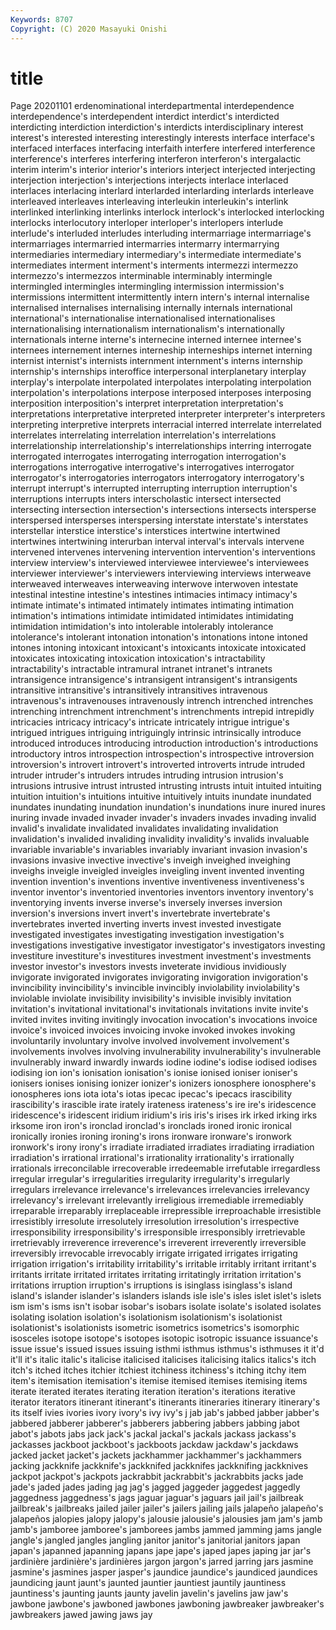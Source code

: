 ```yaml
---
Keywords: 8707
Copyright: (C) 2020 Masayuki Onishi
---
```


# title
Page 20201101
erdenominational interdepartmental interdependence interdependence's interdependent interdict interdict's interdicted interdicting interdiction
interdiction's interdicts interdisciplinary interest interest's interested interesting interestingly interests interface
interface's interfaced interfaces interfacing interfaith interfere interfered interference interference's interferes
interfering interferon interferon's intergalactic interim interim's interior interior's interiors interject
interjected interjecting interjection interjection's interjections interjects interlace interlaced interlaces interlacing
interlard interlarded interlarding interlards interleave interleaved interleaves interleaving interleukin interleukin's
interlink interlinked interlinking interlinks interlock interlock's interlocked interlocking interlocks interlocutory
interloper interloper's interlopers interlude interlude's interluded interludes interluding intermarriage intermarriage's
intermarriages intermarried intermarries intermarry intermarrying intermediaries intermediary intermediary's intermediate intermediate's
intermediates interment interment's interments intermezzi intermezzo intermezzo's intermezzos interminable interminably
intermingle intermingled intermingles intermingling intermission intermission's intermissions intermittent intermittently intern
intern's internal internalise internalised internalises internalising internally internals international international's
internationalise internationalised internationalises internationalising internationalism internationalism's internationally internationals interne interne's
internecine interned internee internee's internees internement internes interneship interneships internet
interning internist internist's internists internment internment's interns internship internship's internships
interoffice interpersonal interplanetary interplay interplay's interpolate interpolated interpolates interpolating interpolation
interpolation's interpolations interpose interposed interposes interposing interposition interposition's interpret interpretation
interpretation's interpretations interpretative interpreted interpreter interpreter's interpreters interpreting interpretive interprets
interracial interred interrelate interrelated interrelates interrelating interrelation interrelation's interrelations interrelationship
interrelationship's interrelationships interring interrogate interrogated interrogates interrogating interrogation interrogation's interrogations
interrogative interrogative's interrogatives interrogator interrogator's interrogatories interrogators interrogatory interrogatory's interrupt
interrupt's interrupted interrupting interruption interruption's interruptions interrupts inters interscholastic intersect
intersected intersecting intersection intersection's intersections intersects intersperse interspersed intersperses interspersing
interstate interstate's interstates interstellar interstice interstice's interstices intertwine intertwined intertwines
intertwining interurban interval interval's intervals intervene intervened intervenes intervening intervention
intervention's interventions interview interview's interviewed interviewee interviewee's interviewees interviewer interviewer's
interviewers interviewing interviews interweave interweaved interweaves interweaving interwove interwoven intestate
intestinal intestine intestine's intestines intimacies intimacy intimacy's intimate intimate's intimated
intimately intimates intimating intimation intimation's intimations intimidate intimidated intimidates intimidating
intimidation intimidation's into intolerable intolerably intolerance intolerance's intolerant intonation intonation's
intonations intone intoned intones intoning intoxicant intoxicant's intoxicants intoxicate intoxicated
intoxicates intoxicating intoxication intoxication's intractability intractability's intractable intramural intranet intranet's
intranets intransigence intransigence's intransigent intransigent's intransigents intransitive intransitive's intransitively intransitives
intravenous intravenous's intravenouses intravenously intrench intrenched intrenches intrenching intrenchment intrenchment's
intrenchments intrepid intrepidly intricacies intricacy intricacy's intricate intricately intrigue intrigue's
intrigued intrigues intriguing intriguingly intrinsic intrinsically introduce introduced introduces introducing
introduction introduction's introductions introductory intros introspection introspection's introspective introversion introversion's
introvert introvert's introverted introverts intrude intruded intruder intruder's intruders intrudes
intruding intrusion intrusion's intrusions intrusive intrust intrusted intrusting intrusts intuit
intuited intuiting intuition intuition's intuitions intuitive intuitively intuits inundate inundated
inundates inundating inundation inundation's inundations inure inured inures inuring invade
invaded invader invader's invaders invades invading invalid invalid's invalidate invalidated
invalidates invalidating invalidation invalidation's invalided invaliding invalidity invalidity's invalids invaluable
invariable invariable's invariables invariably invariant invasion invasion's invasions invasive invective
invective's inveigh inveighed inveighing inveighs inveigle inveigled inveigles inveigling invent
invented inventing invention invention's inventions inventive inventiveness inventiveness's inventor inventor's
inventoried inventories inventors inventory inventory's inventorying invents inverse inverse's inversely
inverses inversion inversion's inversions invert invert's invertebrate invertebrate's invertebrates inverted
inverting inverts invest invested investigate investigated investigates investigating investigation investigation's
investigations investigative investigator investigator's investigators investing investiture investiture's investitures investment
investment's investments investor investor's investors invests inveterate invidious invidiously invigorate
invigorated invigorates invigorating invigoration invigoration's invincibility invincibility's invincible invincibly inviolability
inviolability's inviolable inviolate invisibility invisibility's invisible invisibly invitation invitation's invitational
invitational's invitationals invitations invite invite's invited invites inviting invitingly invocation
invocation's invocations invoice invoice's invoiced invoices invoicing invoke invoked invokes
invoking involuntarily involuntary involve involved involvement involvement's involvements involves involving
invulnerability invulnerability's invulnerable invulnerably inward inwardly inwards iodine iodine's iodise
iodised iodises iodising ion ion's ionisation ionisation's ionise ionised ioniser
ioniser's ionisers ionises ionising ionizer ionizer's ionizers ionosphere ionosphere's ionospheres
ions iota iota's iotas ipecac ipecac's ipecacs irascibility irascibility's irascible
irate irately irateness irateness's ire ire's iridescence iridescence's iridescent iridium
iridium's iris iris's irises irk irked irking irks irksome iron
iron's ironclad ironclad's ironclads ironed ironic ironical ironically ironies ironing
ironing's irons ironware ironware's ironwork ironwork's irony irony's irradiate irradiated
irradiates irradiating irradiation irradiation's irrational irrational's irrationality irrationality's irrationally irrationals
irreconcilable irrecoverable irredeemable irrefutable irregardless irregular irregular's irregularities irregularity irregularity's
irregularly irregulars irrelevance irrelevance's irrelevances irrelevancies irrelevancy irrelevancy's irrelevant irrelevantly
irreligious irremediable irremediably irreparable irreparably irreplaceable irrepressible irreproachable irresistible irresistibly
irresolute irresolutely irresolution irresolution's irrespective irresponsibility irresponsibility's irresponsible irresponsibly irretrievable
irretrievably irreverence irreverence's irreverent irreverently irreversible irreversibly irrevocable irrevocably irrigate
irrigated irrigates irrigating irrigation irrigation's irritability irritability's irritable irritably irritant
irritant's irritants irritate irritated irritates irritating irritatingly irritation irritation's irritations
irruption irruption's irruptions is isinglass isinglass's island island's islander islander's
islanders islands isle isle's isles islet islet's islets ism ism's
isms isn't isobar isobar's isobars isolate isolate's isolated isolates isolating
isolation isolation's isolationism isolationism's isolationist isolationist's isolationists isometric isometrics isometrics's
isomorphic isosceles isotope isotope's isotopes isotopic isotropic issuance issuance's issue
issue's issued issues issuing isthmi isthmus isthmus's isthmuses it it'd
it'll it's italic italic's italicise italicised italicises italicising italics italics's
itch itch's itched itches itchier itchiest itchiness itchiness's itching itchy
item item's itemisation itemisation's itemise itemised itemises itemising items iterate
iterated iterates iterating iteration iteration's iterations iterative iterator iterators itinerant
itinerant's itinerants itineraries itinerary itinerary's its itself ivies ivories ivory
ivory's ivy ivy's j jab jab's jabbed jabber jabber's jabbered
jabberer jabberer's jabberers jabbering jabbers jabbing jabot jabot's jabots jabs
jack jack's jackal jackal's jackals jackass jackass's jackasses jackboot jackboot's
jackboots jackdaw jackdaw's jackdaws jacked jacket jacket's jackets jackhammer jackhammer's
jackhammers jacking jackknife jackknife's jackknifed jackknifes jackknifing jackknives jackpot jackpot's
jackpots jackrabbit jackrabbit's jackrabbits jacks jade jade's jaded jades jading
jag jag's jagged jaggeder jaggedest jaggedly jaggedness jaggedness's jags jaguar
jaguar's jaguars jail jail's jailbreak jailbreak's jailbreaks jailed jailer jailer's
jailers jailing jails jalapeño jalapeño's jalapeños jalopies jalopy jalopy's jalousie
jalousie's jalousies jam jam's jamb jamb's jamboree jamboree's jamborees jambs
jammed jamming jams jangle jangle's jangled jangles jangling janitor janitor's
janitorial janitors japan japan's japanned japanning japans jape jape's japed
japes japing jar jar's jardinière jardinière's jardinières jargon jargon's jarred
jarring jars jasmine jasmine's jasmines jasper jasper's jaundice jaundice's jaundiced
jaundices jaundicing jaunt jaunt's jaunted jauntier jauntiest jauntily jauntiness jauntiness's
jaunting jaunts jaunty javelin javelin's javelins jaw jaw's jawbone jawbone's
jawboned jawbones jawboning jawbreaker jawbreaker's jawbreakers jawed jawing jaws jay
